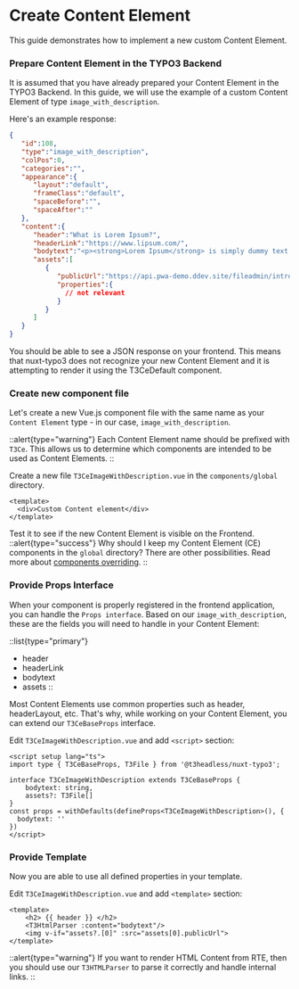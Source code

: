 # Create Content Element

This guide demonstrates how to implement a new custom Content Element. 

### Prepare Content Element in the TYPO3 Backend
It is assumed that you have already prepared your Content Element in the TYPO3 Backend.
In this guide, we will use the example of a custom Content Element of type `image_with_description`.

Here's an example response:

```json
{
   "id":108,
   "type":"image_with_description",
   "colPos":0,
   "categories":"",
   "appearance":{
      "layout":"default",
      "frameClass":"default",
      "spaceBefore":"",
      "spaceAfter":""
   },
   "content":{
      "header":"What is Lorem Ipsum?",
      "headerLink":"https://www.lipsum.com/",
      "bodytext":"<p><strong>Lorem Ipsum</strong> is simply dummy text of the printing and typesetting industry. Lorem Ipsum has been the industry's standard dummy text ever since the 1500s, when an unknown printer took a galley of type and scrambled it to make a type specimen book. It has survived not only five centuries, but also the leap into electronic typesetting, remaining essentially unchanged. It was popularised in the 1960s with the release of Letraset sheets containing Lorem Ipsum passages, and more recently with desktop publishing software like Aldus PageMaker including versions of Lorem Ipsum.</p>",
      "assets":[
         {
            "publicUrl":"https://api.pwa-demo.ddev.site/fileadmin/introduction/images/typo3-book-backend-login.png",
            "properties":{
              // not relevant
            }
         }
      ]
   }
}
```

You should be able to see a JSON response on your frontend. This means that nuxt-typo3 does not recognize your new Content Element and it is attempting to render it using the T3CeDefault component.

### Create new component file

Let's create a new Vue.js component file with the same name as your `Content Element` type - in our case, `image_with_description`.

::alert{type="warning"}
Each Content Element name should be prefixed with `T3Ce`. This allows us to determine which components are intended to be used as Content Elements.
::



Create a new file `T3CeImageWithDescription.vue` in the `components/global` directory.
```vue [T3CeImageWithDescription.vue]
<template>
  <div>Custom Content element</div>
</template>
```
Test it to see if the new Content Element is visible on the Frontend.
::alert{type="success"}
Why should I keep my Content Element (CE) components in the `global` directory? There are other possibilities. Read more about [components overriding](/guide/components-overriding).
::

### Provide Props Interface
When your component is properly registered in the frontend application, you can handle the `Props interface`. 
Based on our `image_with_description`, these are the fields you will need to handle in your Content Element:

::list{type="primary"}
+ header
+ headerLink
+ bodytext
+ assets
::

Most Content Elements use common properties such as header, headerLayout, etc. That's why, while working on your Content Element, you can extend our `T3CeBaseProps` interface.

Edit `T3CeImageWithDescription.vue` and add `<script>` section:

```vue [T3CeImageWithDescription.vue]
<script setup lang="ts">
import type { T3CeBaseProps, T3File } from '@t3headless/nuxt-typo3';

interface T3CeImageWithDescription extends T3CeBaseProps {
    bodytext: string,
    assets?: T3File[]
}
const props = withDefaults(defineProps<T3CeImageWithDescription>(), {
  bodytext: ''
})
</script>
```

### Provide Template
Now you are able to use all defined properties in your template.

Edit `T3CeImageWithDescription.vue` and add `<template>` section:

```vue [T3CeImageWithDescription.vue]
<template>
    <h2> {{ header }} </h2>
    <T3HtmlParser :content="bodytext"/>
    <img v-if="assets?.[0]" :src="assets[0].publicUrl">
</template>
```


::alert{type="warning"}
If you want to render HTML Content from RTE, then you should use our `T3HTMLParser` to parse it correctly and handle internal links.
::
